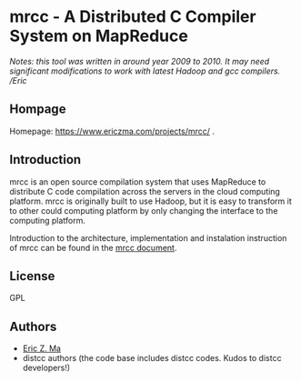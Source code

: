 # mrcc - A Distributed C Compiler System on MapReduce #

*Notes: this tool was written in around year 2009 to 2010. It may need significant modifications to work with latest Hadoop and gcc compilers. /Eric*

## Hompage ##

Homepage: https://www.ericzma.com/projects/mrcc/ .

## Introduction ##

mrcc is an open source compilation system that uses MapReduce to distribute C code compilation across
the servers in the cloud computing platform. mrcc is originally built to use Hadoop, but it is easy to
transform it to other could computing platform by only changing the interface to the computing platform.

Introduction to the architecture, implementation and instalation instruction of mrcc can be found in
the [mrcc document](https://www.systutorials.com/699/mrcc-a-distributed-c-compiler-system-on-mapreduce/).

## License ##

GPL

## Authors ##

- [Eric Z. Ma](https://www.ericzma.com/)
- distcc authors (the code base includes distcc codes. Kudos to distcc developers!)
